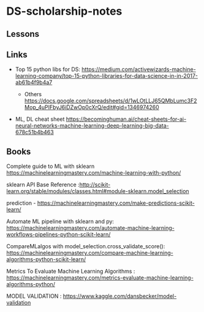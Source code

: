 # DS-scholarship-notes

## Lessons

## Links 
- Top 15 python libs for DS: https://medium.com/activewizards-machine-learning-company/top-15-python-libraries-for-data-science-in-in-2017-ab61b4f9b4a7
  - Others https://docs.google.com/spreadsheets/d/1wLOtLLJ65QMbLumc3F2Mop_4uPIFbyJ6iDZwOp0cXrQ/edit#gid=1346974260

- ML, DL cheat sheet https://becominghuman.ai/cheat-sheets-for-ai-neural-networks-machine-learning-deep-learning-big-data-678c51b4b463

## Books

Complete guide to ML with sklearn https://machinelearningmastery.com/machine-learning-with-python/

sklearn API Base Reference :http://scikit-learn.org/stable/modules/classes.html#module-sklearn.model_selection

prediction - https://machinelearningmastery.com/make-predictions-scikit-learn/

Automate ML pipeline with sklearn and py: https://machinelearningmastery.com/automate-machine-learning-workflows-pipelines-python-scikit-learn/

CompareMLalgos with model_selection.cross_validate_score():  https://machinelearningmastery.com/compare-machine-learning-algorithms-python-scikit-learn/

Metrics To Evaluate Machine Learning Algorithms : https://machinelearningmastery.com/metrics-evaluate-machine-learning-algorithms-python/

MODEL VALIDATION : https://www.kaggle.com/dansbecker/model-validation
